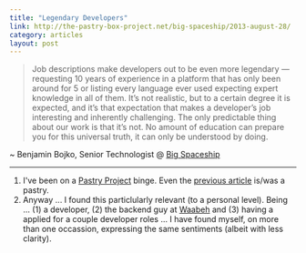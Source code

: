 ```yaml
---
title: "Legendary Developers"
link: http://the-pastry-box-project.net/big-spaceship/2013-august-28/
category: articles
layout: post
---
```


> Job descriptions make developers out to be even more legendary — requesting 10
> years of experience in a platform that has only been around for 5 or listing
> every language ever used expecting expert knowledge in all of them. It’s not
> realistic, but to a certain degree it is expected, and it’s that expectation
> that makes a developer’s job interesting and inherently challenging. The only
> predictable thing about our work is that it’s not. No amount of education can
> prepare you for this universal truth, it can only be understood by doing.

~ Benjamin Bojko, Senior Technologist @ [Big Spaceship][4]

---

1. I've been on a [Pastry Project][1] binge. Even the [previous article][2]
   is/was a pastry.
2. Anyway ... I found this particlularly relevant (to a personal level). Being
   ... (1) a developer, (2) the backend guy at [Waabeh][3] and (3) having a applied
   for a couple developer roles ... I have found myself, on more than one occassion,
   expressing the same sentiments (albeit with less clarity).

[1]: http://the-pastry-box-project.net/
[2]: /articles/2013/08/problem-solving-consulting/
[3]: https://waabeh.com/
[4]: http://www.bigspaceship.com/
